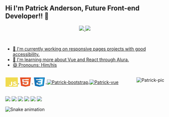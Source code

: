 ## Hi I'm Patrick Anderson, Future Front-end Developer!! 👋
<div align="center">
  <a href="https://github.com/PatrickDSants">
  <img height="180em" src="https://github-readme-stats.vercel.app/api?username=PatrickDSants&show_icons=true&theme=dracula&include_all_commits=true&count_private=true"/>
  <img height="180em" src="https://github-readme-stats.vercel.app/api/top-langs/?username=PatrickDSants&layout=compact&langs_count=7&theme=dracula"/>
</div>
  <br>
  
 ##
  
* 🔭 I'm currently working on responsive pages projects with good accessibility.
* 🌱 I'm learning more about Vue and React through Alura.
* 😄 Pronouns: Him/his
  
 <div style="display: inline_block"><br>
  <img align="center" alt="Patrick-Js" height="30" width="40" src="https://raw.githubusercontent.com/devicons/devicon/master/icons/javascript/javascript-plain.svg">
  <img align="center" alt="Patrick-HTML" height="30" width="40" src="https://raw.githubusercontent.com/devicons/devicon/master/icons/html5/html5-original.svg">
  <img align="center" alt="Patrick-CSS" height="30" width="40" src="https://raw.githubusercontent.com/devicons/devicon/master/icons/css3/css3-original.svg">
  <img align="center" alt="Patrick-bootstrap" height="30" width="40" src="https://cdn.jsdelivr.net/gh/devicons/devicon/icons/bootstrap/bootstrap-plain.svg">
    <img align="center" alt="Patrick-vue" height="30" width="40" src="https://cdn.jsdelivr.net/gh/devicons/devicon/icons/vuejs/vuejs-original-wordmark.svg">
  <img align="right" alt="Patrick-pic" src="https://media.discordapp.net/attachments/893669845936250883/927644059978334218/Design_sem_nome_1.gif?width=200&height=200">
</div>
  
  ##
  
  <div> 
  <a href="https://www.youtube.com/channel/UCZk8xkh8XNog0JhsKX7Ditg" target="_blank"><img src="https://img.shields.io/badge/YouTube-FF0000?style=for-the-badge&logo=youtube&logoColor=white" target="_blank"></a>
  <a href="https://www.instagram.com/patrkx/" target="_blank"><img src="https://img.shields.io/badge/-Instagram-%23E4405F?style=for-the-badge&logo=instagram&logoColor=white" target="_blank"></a>
 	<a href="https://www.twitch.tv/patrickdsants" target="_blank"><img src="https://img.shields.io/badge/Twitch-9146FF?style=for-the-badge&logo=twitch&logoColor=white" target="_blank"></a>
 <a href="https://discord.com/channels/@me" target="_blank"><img src="https://img.shields.io/badge/Discord-7289DA?style=for-the-badge&logo=discord&logoColor=white" target="_blank"></a> 
  <a href = "mailto:patrickandersonn29@gmail.com"><img src="https://img.shields.io/badge/-Gmail-%23333?style=for-the-badge&logo=gmail&logoColor=white" target="_blank"></a>
  <a href="https://www.linkedin.com/in/patrick-anderson-45384a220/" target="_blank"><img src="https://img.shields.io/badge/-LinkedIn-%230077B5?style=for-the-badge&logo=linkedin&logoColor=white" target="_blank"></a>
 </div>
 
![Snake animation](https://github.com/PatrickDSants/PatrickDSants/blob/output/github-contribution-grid-snake.svg)
  
  

